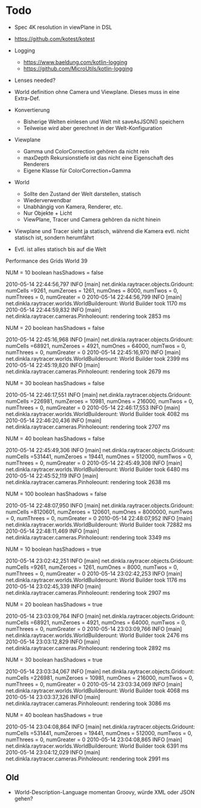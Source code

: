 # Todo

- Spec 4K resolution in viewPlane in DSL 

- https://github.com/kotest/kotest
- Logging
    - https://www.baeldung.com/kotlin-logging
    - https://github.com/MicroUtils/kotlin-logging

- Lenses needed?



- World definition ohne Camera und Viewplane. Dieses muss in eine Extra-Def.
- Konvertierung
    - Bisherige Welten einlesen und Welt mit saveAsJSON() speichern
    - Teilweise wird aber gerechnet in der Welt-Konfiguration

- Viewplane
    - Gamma und ColorCorrection gehören da nicht rein
    - maxDepth Rekursionstiefe ist das nicht eine Eigenschaft des Renderers
    - Eigene Klasse für ColorCorrection+Gamma

- World
    - Sollte den Zustand der Welt darstellen, statisch
    - Wiederverwendbar
    - Unabhängig von Kamera, Renderer, etc.
    - Nur Objekte + Licht
    - ViewPlane, Tracer und Camera gehören da nicht hinein

- Viewplane und Tracer sieht ja statisch, während die Kamera evtl. nicht statisch ist, sondern herumfährt
- Evtl. ist alles statisch bis auf die Welt


Performance des Grids
World 39

NUM = 10
boolean hasShadows = false

2010-05-14 22:44:56,797 INFO  [main] net.dinkla.raytracer.objects.Gridount: numCells =9261, numZeroes = 1261, numOnes = 8000, numTwos = 0, numThrees = 0, numGreater = 0
2010-05-14 22:44:56,799 INFO  [main] net.dinkla.raytracer.worlds.WorldBuilderount: World Builder took 1170 ms
2010-05-14 22:44:59,832 INFO  [main] net.dinkla.raytracer.cameras.Pinholeount: rendering took 2853 ms

NUM = 20
boolean hasShadows = false

2010-05-14 22:45:16,968 INFO  [main] net.dinkla.raytracer.objects.Gridount: numCells =68921, numZeroes = 4921, numOnes = 64000, numTwos = 0, numThrees = 0, numGreater = 0
2010-05-14 22:45:16,970 INFO  [main] net.dinkla.raytracer.worlds.WorldBuilderount: World Builder took 2399 ms
2010-05-14 22:45:19,820 INFO  [main] net.dinkla.raytracer.cameras.Pinholeount: rendering took 2679 ms

NUM = 30
boolean hasShadows = false

2010-05-14 22:46:17,551 INFO  [main] net.dinkla.raytracer.objects.Gridount: numCells =226981, numZeroes = 10981, numOnes = 216000, numTwos = 0, numThrees = 0, numGreater = 0
2010-05-14 22:46:17,553 INFO  [main] net.dinkla.raytracer.worlds.WorldBuilderount: World Builder took 4082 ms
2010-05-14 22:46:20,436 INFO  [main] net.dinkla.raytracer.cameras.Pinholeount: rendering took 2707 ms

NUM = 40
boolean hasShadows = false

2010-05-14 22:45:49,306 INFO  [main] net.dinkla.raytracer.objects.Gridount: numCells =531441, numZeroes = 19441, numOnes = 512000, numTwos = 0, numThrees = 0, numGreater = 0
2010-05-14 22:45:49,308 INFO  [main] net.dinkla.raytracer.worlds.WorldBuilderount: World Builder took 6480 ms
2010-05-14 22:45:52,119 INFO  [main] net.dinkla.raytracer.cameras.Pinholeount: rendering took 2638 ms

NUM = 100
boolean hasShadows = false

2010-05-14 22:48:07,950 INFO  [main] net.dinkla.raytracer.objects.Gridount: numCells =8120601, numZeroes = 120601, numOnes = 8000000, numTwos = 0, numThrees = 0, numGreater = 0
2010-05-14 22:48:07,952 INFO  [main] net.dinkla.raytracer.worlds.WorldBuilderount: World Builder took 72882 ms
2010-05-14 22:48:11,469 INFO  [main] net.dinkla.raytracer.cameras.Pinholeount: rendering took 3349 ms

NUM = 10
boolean hasShadows = true

2010-05-14 23:02:42,251 INFO  [main] net.dinkla.raytracer.objects.Gridount: numCells =9261, numZeroes = 1261, numOnes = 8000, numTwos = 0, numThrees = 0, numGreater = 0
2010-05-14 23:02:42,253 INFO  [main] net.dinkla.raytracer.worlds.WorldBuilderount: World Builder took 1176 ms
2010-05-14 23:02:45,339 INFO  [main] net.dinkla.raytracer.cameras.Pinholeount: rendering took 2907 ms

NUM = 20
boolean hasShadows = true

2010-05-14 23:03:09,764 INFO  [main] net.dinkla.raytracer.objects.Gridount: numCells =68921, numZeroes = 4921, numOnes = 64000, numTwos = 0, numThrees = 0, numGreater = 0
2010-05-14 23:03:09,766 INFO  [main] net.dinkla.raytracer.worlds.WorldBuilderount: World Builder took 2476 ms
2010-05-14 23:03:12,829 INFO  [main] net.dinkla.raytracer.cameras.Pinholeount: rendering took 2892 ms

NUM = 30
boolean hasShadows = true

2010-05-14 23:03:34,067 INFO  [main] net.dinkla.raytracer.objects.Gridount: numCells =226981, numZeroes = 10981, numOnes = 216000, numTwos = 0, numThrees = 0, numGreater = 0
2010-05-14 23:03:34,069 INFO  [main] net.dinkla.raytracer.worlds.WorldBuilderount: World Builder took 4068 ms
2010-05-14 23:03:37,326 INFO  [main] net.dinkla.raytracer.cameras.Pinholeount: rendering took 3086 ms

NUM = 40
boolean hasShadows = true

2010-05-14 23:04:08,864 INFO  [main] net.dinkla.raytracer.objects.Gridount: numCells =531441, numZeroes = 19441, numOnes = 512000, numTwos = 0, numThrees = 0, numGreater = 0
2010-05-14 23:04:08,865 INFO  [main] net.dinkla.raytracer.worlds.WorldBuilderount: World Builder took 6391 ms
2010-05-14 23:04:12,029 INFO  [main] net.dinkla.raytracer.cameras.Pinholeount: rendering took 2991 ms


## Old

- World-Description-Language momentan Groovy, würde XML oder JSON gehen?

